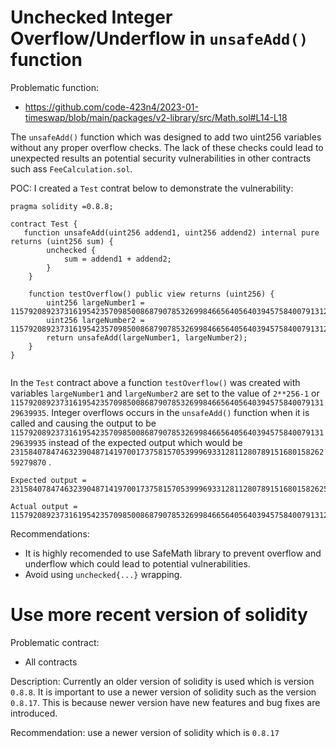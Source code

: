 Unchecked Integer Overflow/Underflow in `unsafeAdd()` function
===========================================
Problematic function:
* https://github.com/code-423n4/2023-01-timeswap/blob/main/packages/v2-library/src/Math.sol#L14-L18

The `unsafeAdd()` function which was designed to add two uint256 variables without any proper overflow checks. The lack of these checks could lead to unexpected results an potential security vulnerabilities in other contracts such ass `FeeCalculation.sol`.

POC:
I created a `Test` contrat below to demonstrate the vulnerability:
```
pragma solidity =0.8.8;

contract Test {
   function unsafeAdd(uint256 addend1, uint256 addend2) internal pure returns (uint256 sum) {
        unchecked {
            sum = addend1 + addend2;
        }
    }

    function testOverflow() public view returns (uint256) {
        uint256 largeNumber1 = 115792089237316195423570985008687907853269984665640564039457584007913129639935;
        uint256 largeNumber2 = 115792089237316195423570985008687907853269984665640564039457584007913129639935;
        return unsafeAdd(largeNumber1, largeNumber2);
    }
}


``` 
In the `Test` contract above a function `testOverflow()` was created with variables `largeNumber1` and `largeNumber2` are set to the value of `2**256-1` or `115792089237316195423570985008687907853269984665640564039457584007913129639935`. Integer overflows occurs in the `unsafeAdd()` function when it is called and causing the output to be `115792089237316195423570985008687907853269984665640564039457584007913129639935` instead of the expected output which would be `231584078474632390487141970017375815705399969331281128078915168015826259279870` .

```
Expected output = 231584078474632390487141970017375815705399969331281128078915168015826259279870

Actual output =  115792089237316195423570985008687907853269984665640564039457584007913129639935
```

Recommendations:
* It is highly recomended to use SafeMath library to prevent overflow and underflow which could lead to potential vulnerabilities.
* Avoid using `unchecked{...}` wrapping.


Use more recent version of solidity
======================
Problematic contract:
* All contracts

Description:
Currently an older version of solidity is used which is version `0.8.8`. It is important to use a newer version of solidity such as the version `0.8.17`. This is because newer version have new features and bug fixes are introduced.

Recommendation:
use a newer version of solidity which is `0.8.17`


